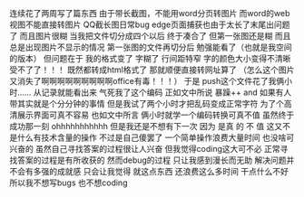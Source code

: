 连续花了两周写了篇东西
由于带长截图，不能用word分页转图片
而word的web视图不能直接转图片
QQ截长图日常bug
edge页面捕获也由于太长了末尾出问题了
而且图片很糊
当我把文件切分成四个以后
终于凑合了
但第一张图还是糊
而且总是出现图片不显示的情况
第一张图的文件再切分后
勉强能看了（也就是我空间的版本）
但问题在于
我的格式变了
字糊了
行间距特窄
字的颜色大小变得不清晰
受不了了！！！
既然都转成html格式了
那就顺便直接转网址算了
（怎么这个图片又消失了啊啊啊啊啊啊啊啊啊office有毒！！！）
于是
push这个文件花了我俩小时……
从记录就能看出来
气死我了这个编码
正如文中所说
暴躁++ and 如果有人带其实就是个分分钟的事情
但是我试了两个小时才把乱码变成正常字符
为了个高清展示界面可真不容易
也如文中所言
俩小时就学一个编码转换可真不值
虽然终于成功那一刻
ohhhhhhhhhhh
但是我还是不想有下一次
因为
是真 的 不 值
这又不是什么有技术含量的操作
不过是自己傻罢了
一个简单操作浪费大量时间
也没啥可兴奋的
虽然自己寻找答案的过程很让人兴奋
但我觉得coding这大可不必
正常寻找答案的过程是有所收获的
然而debug的过程
只让我感到漫长而无助
解决问题并不会有多强的成就感
只会让我觉得
就这点东西
还浪费这么多时间
干点什么不好
所以我不想写bugs
也不想coding
